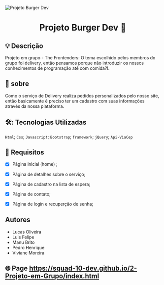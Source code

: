 ![Projeto Burger Dev](https://user-images.githubusercontent.com/116844110/205471410-a0891f31-8216-42a3-b230-9134aed66065.png)
# <h1 align="center">Projeto Burger Dev 🍔</h1>
## :bulb: Descrição 
Projeto em grupo - The Frontenders:
O tema escolhido pelos membros do grupo foi delivery, então pensamos porque não introduzir os nossos conhecimentos de programação até com comida?!.
## :rocket: sobre  
Como o serviço de Delivery realiza pedidos personalizados pelo nosso site, então basicamente é preciso ter um cadastro com suas informações através da nossa plataforma.

## 🛠️: Tecnologias Utilizadas
`Html`;
`Css`;
`Javascript`;
`Bootstrap`;
`framework`;
`jQuery`;
`Api-ViaCep`


## :memo: Requisitos 
- [x] Página inicial (home) ;
- [x] Página de detalhes sobre o serviço;
- [x] Página de cadastro na lista de espera;
- [x] Página de contato;
- [x] Página de login e recuperção de senha;


## Autores 
* Lucas Oliveira 
* Luis Felipe 
* Manu Brito
* Pedro Henrique
* Viviane Moreira

## :globe_with_meridians: Page  https://squad-10-dev.github.io/2-Projeto-em-Grupo/index.html
